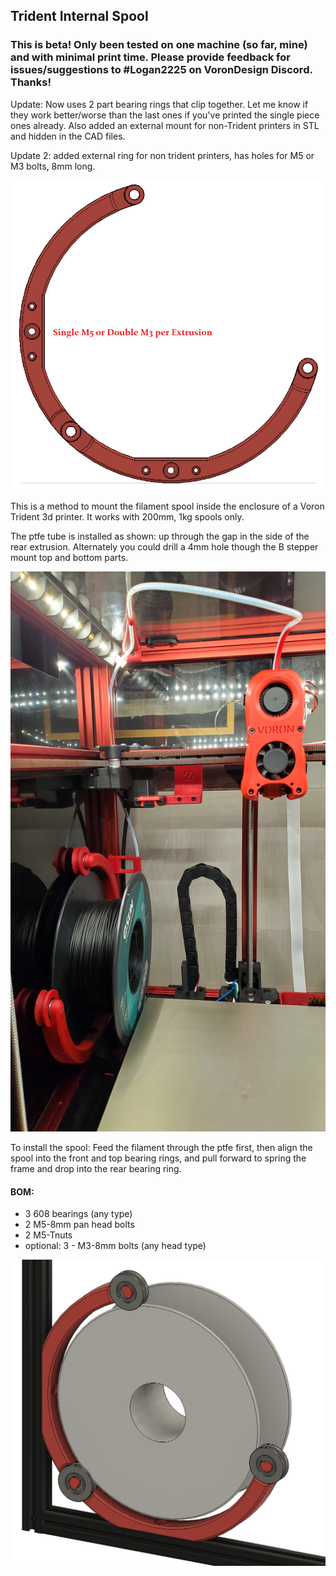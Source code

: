 ## Trident Internal Spool

### This is beta!  Only been tested on one machine (so far, mine) and with minimal print time. Please provide feedback for issues/suggestions to #Logan2225 on VoronDesign Discord.  Thanks! 

Update: Now uses 2 part bearing rings that clip together. Let me know if they work better/worse than the last ones if you've printed the single piece ones already. 
Also added an external mount for non-Trident printers in STL and hidden in the CAD files. 

Update 2: added external ring for non trident printers, has holes for M5 or M3 bolts, 8mm long. 

![External Spool](ES.png)

This is a method to mount the filament spool inside the enclosure of a Voron Trident 3d printer. It works with 200mm, 1kg spools only. 

The ptfe tube is installed as shown: up through the gap in the side of the rear extrusion. Alternately you could drill a 4mm hole though the B stepper mount top and bottom parts. 

![Trident Installation](TI.jpg)

To install the spool: Feed the filament through the ptfe first, then align the spool into the front and top bearing rings, and pull forward to spring the frame and drop into the rear bearing ring. 




#### BOM:
- 3 608 bearings (any type)
- 2 M5-8mm pan head bolts
- 2 M5-Tnuts
- optional: 3 - M3-8mm bolts (any head type)

![Trident Internal Spool](TIS.png)
